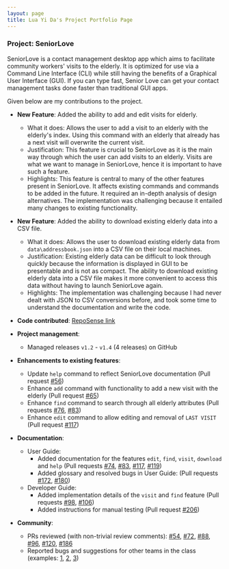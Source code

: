 ```yaml
---
layout: page
title: Lua Yi Da's Project Portfolio Page
---
```


### Project: SeniorLove

SeniorLove is a contact management desktop app which aims to facilitate community workers' visits to the elderly. It is optimized for use via a Command Line Interface (CLI) while still having the benefits of a Graphical User Interface (GUI). If you can type fast, Senior Love can get your contact management tasks done faster than traditional GUI apps.

Given below are my contributions to the project.

* **New Feature**: Added the ability to add and edit visits for elderly.
    * What it does: Allows the user to add a visit to an elderly with the elderly's index. Using this command with an elderly that already has a next visit will overwrite the current visit.
    * Justification: This feature is crucial to SeniorLove as it is the main way through which the user can add visits to an elderly. Visits are what we want to manage in SeniorLove, hence it is important to have such a feature.
    * Highlights: This feature is central to many of the other features present in SeniorLove. It affects existing commands and commands to be added in the future. It required an in-depth analysis of design alternatives. The implementation was challenging because it entailed many changes to existing functionality.

* **New Feature**: Added the ability to download existing elderly data into a CSV file.
    * What it does: Allows the user to download existing elderly data from `data\addressbook.json` into a CSV file on their local machines.
    * Justification: Existing elderly data can be difficult to look through quickly because the information is displayed in GUI to be presentable and is not as compact. The ability to download existing elderly data into a CSV file makes it more convenient to access this data without having to launch SeniorLove again.
    * Highlights: The implementation was challenging because I had never dealt with JSON to CSV conversions before, and took some time to understand the documentation and write the code.

* **Code contributed**: [RepoSense link](https://nus-cs2103-ay2122s1.github.io/tp-dashboard/?search=t14&sort=groupTitle&sortWithin=title&timeframe=commit&mergegroup=&groupSelect=groupByRepos&breakdown=true&checkedFileTypes=docs~functional-code~test-code~other&since=2021-09-17&tabOpen=true&tabType=authorship&tabAuthor=luayida99&tabRepo=AY2122S1-CS2103-T14-1%2Ftp%5Bmaster%5D&authorshipIsMergeGroup=false&authorshipFileTypes=docs~functional-code~test-code~other&authorshipIsBinaryFileTypeChecked=false)

* **Project management**:
    * Managed releases `v1.2` - `v1.4` (4 releases) on GitHub

* **Enhancements to existing features**:
    * Update `help` command to reflect SeniorLove documentation (Pull request [\#56](https://github.com/AY2122S1-CS2103-T14-1/tp/pull/56))
    * Enhance `add` command with functionality to add a new visit with the elderly (Pull request [\#65](https://github.com/AY2122S1-CS2103-T14-1/tp/pull/65))
    * Enhance `find` command to search through all elderly attributes (Pull requests [\#76](https://github.com/AY2122S1-CS2103-T14-1/tp/pull/76), [\#83](https://github.com/AY2122S1-CS2103-T14-1/tp/pull/83))
    * Enhance `edit` command to allow editing and removal of `LAST VISIT` (Pull request [\#117](https://github.com/AY2122S1-CS2103-T14-1/tp/pull/117))

* **Documentation**:
    * User Guide:
        * Added documentation for the features `edit`, `find`, `visit`, `download` and `help` (Pull requests [\#74](https://github.com/AY2122S1-CS2103-T14-1/tp/pull/74), [\#83](https://github.com/AY2122S1-CS2103-T14-1/tp/pull/83), [\#117](https://github.com/AY2122S1-CS2103-T14-1/tp/pull/117), [\#119](https://github.com/AY2122S1-CS2103-T14-1/tp/pull/119))
        * Added glossary and resolved bugs in User Guide: (Pull requests [\#172](https://github.com/AY2122S1-CS2103-T14-1/tp/pull/172), [\#180](https://github.com/AY2122S1-CS2103-T14-1/tp/pull/180))
    * Developer Guide:
        * Added implementation details of the `visit` and `find` feature (Pull requests [\#98](https://github.com/AY2122S1-CS2103-T14-1/tp/pull/98), [\#106](https://github.com/AY2122S1-CS2103-T14-1/tp/pull/106))
        * Added instructions for manual testing (Pull request [\#206](https://github.com/AY2122S1-CS2103-T14-1/tp/pull/206))

* **Community**:
    * PRs reviewed (with non-trivial review comments): [\#54](https://github.com/AY2122S1-CS2103-T14-1/tp/pull/54), [\#72](https://github.com/AY2122S1-CS2103-T14-1/tp/pull/72), [\#88](https://github.com/AY2122S1-CS2103-T14-1/tp/pull/88), [\#96](https://github.com/AY2122S1-CS2103-T14-1/tp/pull/96), [\#120](https://github.com/AY2122S1-CS2103-T14-1/tp/pull/120), [\#186](https://github.com/AY2122S1-CS2103-T14-1/tp/pull/186)
    * Reported bugs and suggestions for other teams in the class (examples: [1](https://github.com/luayida99/ped/issues/1), [2](https://github.com/luayida99/ped/issues/4), [3](https://github.com/luayida99/ped/issues/3))
